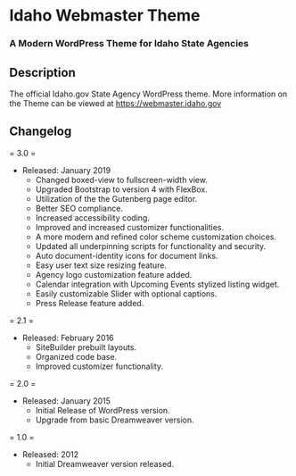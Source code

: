 # Idaho Webmaster Theme

### A Modern WordPress Theme for Idaho State Agencies

## Description

The official Idaho.gov State Agency WordPress theme. More information on the Theme can be viewed at https://webmaster.idaho.gov

## Changelog

= 3.0 =

- Released: January 2019
  - Changed boxed-view to fullscreen-width view.
  - Upgraded Bootstrap to version 4 with FlexBox.
  - Utilization of the the Gutenberg page editor.
  - Better SEO compliance.
  - Increased accessibility coding.
  - Improved and increased customizer functionalities.
  - A more modern and refined color scheme customization choices.
  - Updated all underpinning scripts for functionality and security.
  - Auto document-identity icons for document links.
  - Easy user text size resizing feature.
  - Agency logo customization feature added.
  - Calendar integration with Upcoming Events stylized listing widget.
  - Easily customizable Slider with optional captions.
  - Press Release feature added.

= 2.1 =

- Released: February 2016
  - SiteBuilder prebuilt layouts.
  - Organized code base.
  - Improved customizer functionality.

= 2.0 =

- Released: January 2015
  - Initial Release of WordPress version.
  - Upgrade from basic Dreamweaver version.

= 1.0 =

- Released: 2012
  - Initial Dreamweaver version released.
